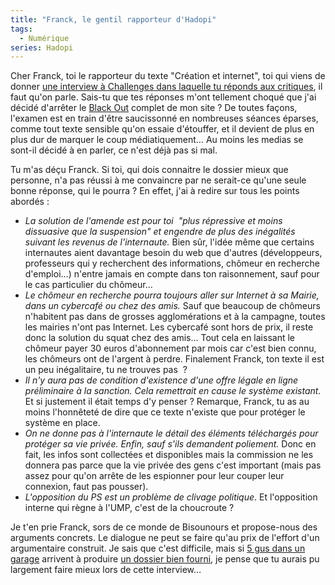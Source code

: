 ```yaml
---
title: "Franck, le gentil rapporteur d'Hadopi"
tags:
  - Numérique
series: Hadopi
---
```


Cher Franck, toi le rapporteur du texte "Création et internet", toi qui viens de
donner
[une interview à Challenges dans laquelle tu réponds aux critiques](http://www.challenges.fr/high-tech/),
il faut qu'on parle. Sais-tu que tes réponses m'ont tellement choqué que j'ai
décidé d'arrêter le
[Black Out](http://www.laquadrature.net/fr/black-out-et-apres) complet de mon
site&nbsp;? De toutes façons, l'examen est en train d'être saucissonné en
nombreuses séances éparses, comme tout texte sensible qu'on essaie d'étouffer,
et il devient de plus en plus dur de marquer le coup médiatiquement… Au moins
les medias se sont-il décidé à en parler, ce n'est déjà pas si mal.

Tu m'as déçu Franck. Si toi, qui dois connaitre le dossier mieux que personne,
n'a pas réussi à me convaincre par ne serait-ce qu'une seule bonne réponse, qui
le pourra&nbsp;? En effet, j'ai à redire sur tous les points abordés&nbsp;:

- _La solution de l'amende est pour toi  "plus répressive et moins dissuasive
  que la suspension" et engendre de plus des inégalités suivant les revenus de
  l'internaute._ Bien sûr, l'idée même que certains internautes aient davantage
  besoin du web que d'autres (développeurs, professeurs qui y recherchent des
  informations, chômeur en recherche d'emploi…) n'entre jamais en compte dans
  ton raisonnement, sauf pour le cas particulier du chômeur…
- _Le chômeur en recherche pourra toujours aller sur Internet à sa Mairie, dans
  un cybercafé ou chez des amis._ Sauf que beaucoup de chômeurs n'habitent pas
  dans de grosses agglomérations et à la campagne, toutes les mairies n'ont pas
  Internet. Les cybercafé sont hors de prix, il reste donc la solution du squat
  chez des amis… Tout cela en laissant le chômeur payer 30 euros d'abonnement
  par mois car c'est bien connu, les chômeurs ont de l'argent à perdre.
  Finalement Franck, ton texte il est un peu inégalitaire, tu ne trouves
  pas &nbsp;?
- _Il n'y aura pas de condition d'existence d'une offre légale en ligne
  préliminaire à la sanction. Cela remettrait en cause le système existant._ Et
  si justement il était temps d'y penser&nbsp;? Remarque, Franck, tu as au moins
  l'honnêteté de dire que ce texte n'existe que pour protéger le système en
  place.
- _On ne donne pas à l'internaute le détail des éléments téléchargés pour
  protéger sa vie privée. Enfin, sauf s'ils demandent poliement._ Donc en fait,
  les infos sont collectées et disponibles mais la commission ne les donnera pas
  parce que la vie privée des gens c'est important (mais pas assez pour qu'on
  arrête de les espionner pour leur couper leur connexion, faut pas pousser).
- _L'opposition du PS est un problème de clivage politique_. Et l'opposition
  interne qui règne à l'UMP, c'est de la choucroute&nbsp;?

Je t'en prie Franck, sors de ce monde de Bisounours et propose-nous des
arguments concrets. Le dialogue ne peut se faire qu'au prix de l'effort d'un
argumentaire construit. Je sais que c'est difficile, mais si
[5 gus dans un garage](http://www.cinqgusdansungarage.org/) arrivent à produire
[un dossier bien fourni](http://www.laquadrature.net/files/LaQuadratureduNet-Riposte-Graduee_reponse-inefficace-inapplicable-dangereuse-a-un-faux-probleme.pdf),
je pense que tu aurais pu largement faire mieux lors de cette interview…
